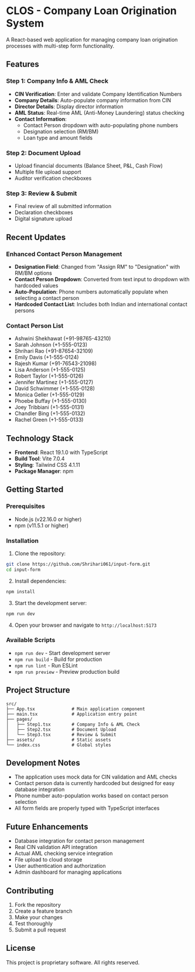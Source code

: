 # CLOS - Company Loan Origination System

A React-based web application for managing company loan origination processes with multi-step form functionality.

## Features

### Step 1: Company Info & AML Check
- **CIN Verification**: Enter and validate Company Identification Numbers
- **Company Details**: Auto-populate company information from CIN
- **Director Details**: Display director information
- **AML Status**: Real-time AML (Anti-Money Laundering) status checking
- **Contact Information**: 
  - Contact Person dropdown with auto-populating phone numbers
  - Designation selection (RM/BM)
  - Loan type and amount fields

### Step 2: Document Upload
- Upload financial documents (Balance Sheet, P&L, Cash Flow)
- Multiple file upload support
- Auditor verification checkboxes

### Step 3: Review & Submit
- Final review of all submitted information
- Declaration checkboxes
- Digital signature upload

## Recent Updates

### Enhanced Contact Person Management
- **Designation Field**: Changed from "Assign RM" to "Designation" with RM/BM options
- **Contact Person Dropdown**: Converted from text input to dropdown with hardcoded values
- **Auto-Population**: Phone numbers automatically populate when selecting a contact person
- **Hardcoded Contact List**: Includes both Indian and international contact persons

### Contact Person List
- Ashwini Shekhawat (+91-98765-43210)
- Sarah Johnson (+1-555-0123)
- Shrihari Rao (+91-87654-32109)
- Emily Davis (+1-555-0124)
- Rajesh Kumar (+91-76543-21098)
- Lisa Anderson (+1-555-0125)
- Robert Taylor (+1-555-0126)
- Jennifer Martinez (+1-555-0127)
- David Schwimmer (+1-555-0128)
- Monica Geller (+1-555-0129)
- Phoebe Buffay (+1-555-0130)
- Joey Tribbiani (+1-555-0131)
- Chandler Bing (+1-555-0132)
- Rachel Green (+1-555-0133)

## Technology Stack

- **Frontend**: React 19.1.0 with TypeScript
- **Build Tool**: Vite 7.0.4
- **Styling**: Tailwind CSS 4.1.11
- **Package Manager**: npm

## Getting Started

### Prerequisites
- Node.js (v22.16.0 or higher)
- npm (v11.5.1 or higher)

### Installation

1. Clone the repository:
```bash
git clone https://github.com/Shrihari061/input-form.git
cd input-form
```

2. Install dependencies:
```bash
npm install
```

3. Start the development server:
```bash
npm run dev
```

4. Open your browser and navigate to `http://localhost:5173`

### Available Scripts

- `npm run dev` - Start development server
- `npm run build` - Build for production
- `npm run lint` - Run ESLint
- `npm run preview` - Preview production build

## Project Structure

```
src/
├── App.tsx              # Main application component
├── main.tsx             # Application entry point
├── pages/
│   ├── Step1.tsx        # Company Info & AML Check
│   ├── Step2.tsx        # Document Upload
│   └── Step3.tsx        # Review & Submit
├── assets/              # Static assets
└── index.css            # Global styles
```

## Development Notes

- The application uses mock data for CIN validation and AML checks
- Contact person data is currently hardcoded but designed for easy database integration
- Phone number auto-population works based on contact person selection
- All form fields are properly typed with TypeScript interfaces

## Future Enhancements

- Database integration for contact person management
- Real CIN validation API integration
- Actual AML checking service integration
- File upload to cloud storage
- User authentication and authorization
- Admin dashboard for managing applications

## Contributing

1. Fork the repository
2. Create a feature branch
3. Make your changes
4. Test thoroughly
5. Submit a pull request

## License

This project is proprietary software. All rights reserved.
